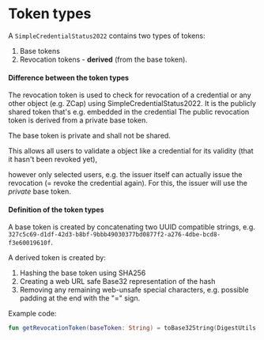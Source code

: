 # Token types

A `SimpleCredentialStatus2022` contains two types of tokens:

1. Base tokens
2. Revocation tokens - **derived** (from the base token).

#### Difference between the token types

The revocation token is used to check for revocation of a credential or any other object (e.g. ZCap) using
SimpleCredentialStatus2022.
It is the publicly shared token that's e.g. embedded in the credential
The public revocation token is derived from a private base token.

The base token is private and shall not be shared.

This allows all users to validate a object like a credential for its validity (that it hasn't been revoked yet),

however only selected users, e.g. the issuer itself can actually issue the revocation (= revoke the credential again).
For this, the issuer will use the _private_ base token.

#### Definition of the token types

A base token is created by concatenating two UUID compatible strings, e.g.
`327c5c69-d1df-42d3-b8bf-9bbb49030377bd0877f2-a276-4dbe-bcd8-f3e60019610f`.

A derived token is created by:

1. Hashing the base token using SHA256
2. Creating a web URL safe Base32 representation of the hash
3. Removing any remaining web-unsafe special characters, e.g. possible padding at the end with the "=" sign.

Example code:

```kotlin
fun getRevocationToken(baseToken: String) = toBase32String(DigestUtils.sha256(baseToken)).replace("=", "")
```